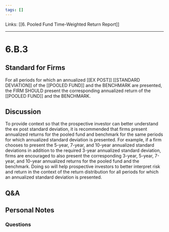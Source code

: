 ```yaml
---
tags: []
---
```

Links: [[6. Pooled Fund Time-Weighted Return Report]]
___
# 6.B.3
## Standard for Firms
For all periods for which an annualized [[EX POST]] [[STANDARD DEVIATION]] of the [[POOLED FUND]] and the BENCHMARK are presented, the FIRM SHOULD present the corresponding annualized return of the [[POOLED FUND]] and the BENCHMARK.
## Discussion
To provide context so that the prospective investor can better understand the ex post standard deviation, it is recommended that firms present annualized returns for the pooled fund and benchmark for the same periods for which annualized standard deviation is presented. For example, if a firm chooses to present the 5-year, 7-year, and 10-year annualized standard deviations in addition to the required 3-year annualized standard deviation, firms are encouraged to also present the corresponding 3-year, 5-year, 7-year, and 10-year annualized returns for the pooled fund and the benchmark. Doing so will help prospective investors to better interpret risk and return in the context of the return distribution for all periods for which an annualized standard deviation is presented.
## Q&A

## Personal Notes

### Questions